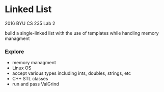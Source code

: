 # Linked List
2016 BYU CS 235 Lab 2


build a single-linked list with the use of templates while handling memory managment

### Explore
- memory managment
- Linux OS
- accept various types including ints, doubles, strings, etc
- C++ STL classes
- run and pass ValGrind
